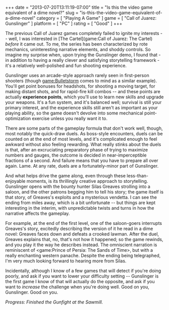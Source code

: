 +++
date = "2013-07-20T13:11:19-07:00"
title = "Is this the video game equivalent of a dime novel?"
slug = "is-this-the-video-game-equivalent-of-a-dime-novel"
category = [ "Playing A Game" ]
game = [ "Call of Juarez: Gunslinger" ]
platform = [ "PC" ]
rating = [ "Good" ]
+++

The previous Call of Juarez games completely failed to ignite my interests -- well, I was interested in [The Cartel](game:Call of Juarez: The Cartel) <i>before</i> it came out.  To me, the series has been characterized by rote mechanics, uninteresting narrative elements, and shoddy controls.  So imagine my surprise when, upon trying the Gunslinger demo, I found that - in addition to having a really clever and satisfying storytelling framework - it's a relatively well-polished and fun shooting experience.

Gunslinger uses an arcade-style approach rarely seen in first-person shooters (though <game:Bulletstorm> comes to mind as a similar example).  You'll get point bonuses for headshots, for shooting a moving target, for making distant shots, and for rapid-fire kill combos -- and these points are actually <b>experience points</b>, which you'll use to learn new skills and upgrade your weapons.  It's a fun system, and it's balanced well; survival is still your primary interest, and the experience skills still aren't as important as your playing ability, so the game doesn't devolve into some mechanical point-optimization exercise unless you really want it to.

There are some parts of the gameplay formula that don't work well, though, most notably the quick-draw duels.  As boss-style encounters, duels can be counted on at the end of most levels, and it's complicated enough to feel awkward without also feeling rewarding.  What really stinks about the duels is that, after an excruciating preparatory phase of trying to maximize numbers and gauges, the outcome is decided in near-imperceptible fractions of a second.  And failure means that you have to prepare all over again.  Lame.  At any rate, duels are a fortunately-minor part of Gunslinger.

And what helps drive the game along, even through these less-than-enjoyable moments, is its thrillingly creative approach to storytelling.  Gunslinger opens with the bounty hunter Silas Greaves strolling into a saloon, and the other patrons begging him to tell his story; the game itself is that story, of Greaves's exploits and a mysterious vendetta.  I can see the ending from miles away, which is a bit unfortunate -- but things are kept interesting in the interim, with unpredictable twists and turns in how the narrative affects the gameplay.

For example, at the end of the first level, one of the saloon-goers interrupts Greaves's story, excitedly describing the version of it he read in a dime novel: Greaves faces down and defeats a crooked lawman.  After the duel, Greaves explains that, no, that's not how it happened; so the game rewinds, and you play it the way he describes instead.  The omniscient narration is reminiscent of <game:Prince of Persia: The Sands of Time>, but with a really enchanting western panache.  Despite the ending being telegraphed, I'm very much looking forward to hearing more from Silas.

Incidentally, although I know of a few games that will detect if you're doing poorly, and ask if you want to lower your difficulty setting -- Gunslinger is the first game I know of that will actually do the opposite, and ask if you want to <i>increase</i> the challenge when you're doing well.  Good on you, Gunslinger.  Good on you.

<i>Progress: Finished the Gunfight at the Sawmill.</i>